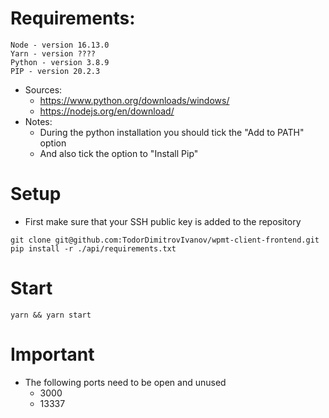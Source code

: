 # Requirements:
```
Node - version 16.13.0
Yarn - version ????
Python - version 3.8.9
PIP - version 20.2.3
```
* Sources:
	* https://www.python.org/downloads/windows/		
	* https://nodejs.org/en/download/
* Notes:
	* During the python installation you should tick the "Add to PATH" option
	* And also tick the option to "Install Pip"

# Setup
* First make sure that your SSH public key is added to the repository
```
git clone git@github.com:TodorDimitrovIvanov/wpmt-client-frontend.git
pip install -r ./api/requirements.txt
```
# Start
```
yarn && yarn start
```
# Important
* The following ports need to be open and unused
	* 3000
	* 13337 	




